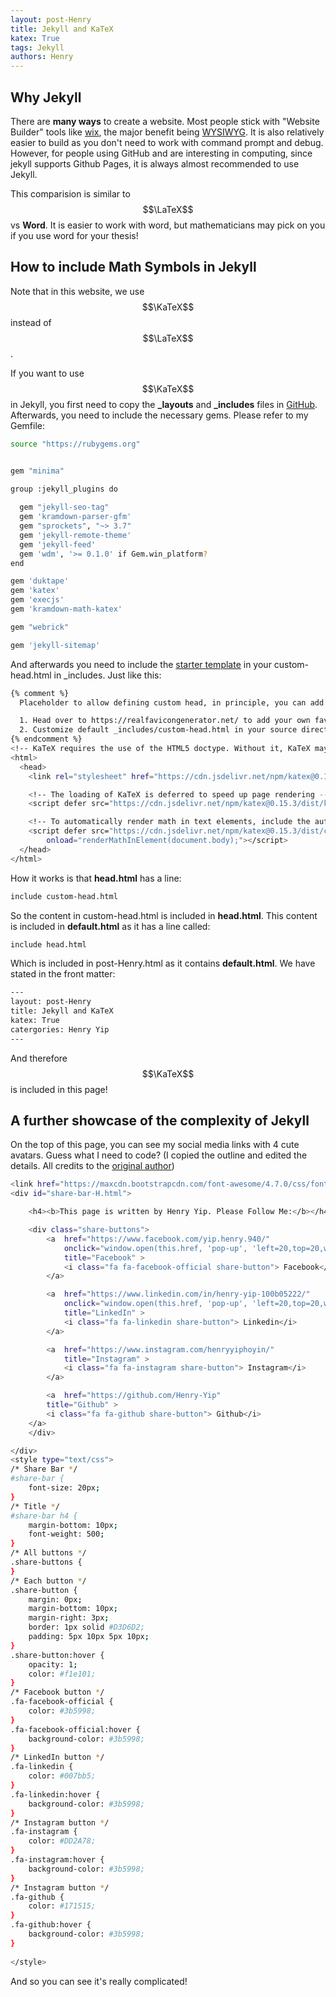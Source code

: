 ```yaml
---
layout: post-Henry
title: Jekyll and KaTeX
katex: True
tags: Jekyll
authors: Henry
---
```

## Why Jekyll
There are **many ways** to create a website. Most people stick with "Website Builder" tools like [wix](https://www.wix.com/), the major benefit being [WYSIWYG](https://en.wikipedia.org/wiki/WYSIWYG). It is also relatively easier to build as you don't need to work with command prompt and debug. However, for people using GitHub and are interesting in computing, since jekyll supports Github Pages, it is always almost recommended to use Jekyll.

This comparision is similar to $$\LaTeX$$ vs **Word**. It is easier to work with word, but mathematicians may pick on you if you use word for your thesis! 

## How to include Math Symbols in Jekyll
Note that in this website, we use $$\KaTeX$$ instead of $$\LaTeX$$. 

If you want to use $$\KaTeX$$ in Jekyll, you first need to copy the **_layouts** and **_includes** files in [GitHub](https://github.com/jekyll/minima). Afterwards, you need to include the necessary gems. Please refer to my Gemfile:

```bash
source "https://rubygems.org"


gem "minima"

group :jekyll_plugins do
  
  gem "jekyll-seo-tag"
  gem 'kramdown-parser-gfm'
  gem "sprockets", "~> 3.7" 
  gem 'jekyll-remote-theme'
  gem 'jekyll-feed'
  gem 'wdm', '>= 0.1.0' if Gem.win_platform?
end

gem 'duktape'
gem 'katex'
gem 'execjs'
gem 'kramdown-math-katex' 

gem "webrick"

gem 'jekyll-sitemap'
```
And afterwards you need to include the [starter template](https://katex.org/docs/browser.html) in your custom-head.html in _includes. Just like this:
```bash
{% comment %}
  Placeholder to allow defining custom head, in principle, you can add anything here, e.g. favicons:

  1. Head over to https://realfavicongenerator.net/ to add your own favicons.
  2. Customize default _includes/custom-head.html in your source directory and insert the given code snippet.
{% endcomment %}
<!-- KaTeX requires the use of the HTML5 doctype. Without it, KaTeX may not render properly -->
<html>
  <head>
    <link rel="stylesheet" href="https://cdn.jsdelivr.net/npm/katex@0.15.3/dist/katex.min.css" integrity="sha384-KiWOvVjnN8qwAZbuQyWDIbfCLFhLXNETzBQjA/92pIowpC0d2O3nppDGQVgwd2nB" crossorigin="anonymous">

    <!-- The loading of KaTeX is deferred to speed up page rendering -->
    <script defer src="https://cdn.jsdelivr.net/npm/katex@0.15.3/dist/katex.min.js" integrity="sha384-0fdwu/T/EQMsQlrHCCHoH10pkPLlKA1jL5dFyUOvB3lfeT2540/2g6YgSi2BL14p" crossorigin="anonymous"></script>

    <!-- To automatically render math in text elements, include the auto-render extension: -->
    <script defer src="https://cdn.jsdelivr.net/npm/katex@0.15.3/dist/contrib/auto-render.min.js" integrity="sha384-+XBljXPPiv+OzfbB3cVmLHf4hdUFHlWNZN5spNQ7rmHTXpd7WvJum6fIACpNNfIR" crossorigin="anonymous"
        onload="renderMathInElement(document.body);"></script>
  </head>
</html>
```

How it works is that **head.html** has a line:
```bash 
include custom-head.html
```

So the content in custom-head.html is included in **head.html**. This content is included in **default.html** as it has a line called:

```bash
include head.html 
```
Which is included in post-Henry.html as it contains **default.html**. We have stated in the front matter:

```bash
---
layout: post-Henry
title: Jekyll and KaTeX
katex: True
catergories: Henry Yip
---
```
And therefore $$\KaTeX$$ is included in this page!


## A further showcase of the complexity of Jekyll
On the top of this page, you can see my social media links with 4 cute avatars. Guess what I need to code? (I copied the outline and edited the details. All credits to the [original author](https://ranvir.xyz/blog/why-and-how-to-add-social-sharing-buttons-on-your-jekyll-blog-using-github-pages/#free-advertising-for-your-jekyll-blog-using-social-share-buttons))
```bash
<link href="https://maxcdn.bootstrapcdn.com/font-awesome/4.7.0/css/font-awesome.min.css" rel="stylesheet">
<div id="share-bar-H.html">

    <h4><b>This page is written by Henry Yip. Please Follow Me:</b></h4>

    <div class="share-buttons">
        <a  href="https://www.facebook.com/yip.henry.940/"
            onclick="window.open(this.href, 'pop-up', 'left=20,top=20,width=500,height=500,toolbar=1,resizable=0'); return false;"
            title="Facebook" >
            <i class="fa fa-facebook-official share-button"> Facebook</i>
        </a>

        <a  href="https://www.linkedin.com/in/henry-yip-100b05222/"
            onclick="window.open(this.href, 'pop-up', 'left=20,top=20,width=500,height=500,toolbar=1,resizable=0'); return false;"
            title="LinkedIn" >
            <i class="fa fa-linkedin share-button"> Linkedin</i>
        </a>

        <a  href="https://www.instagram.com/henryyiphoyin/"
            title="Instagram" >
            <i class="fa fa-instagram share-button"> Instagram</i>
        </a>

        <a  href="https://github.com/Henry-Yip"
        title="Github" >
        <i class="fa fa-github share-button"> Github</i>
    </a>
    </div>

</div>
<style type="text/css">
/* Share Bar */
#share-bar {
    font-size: 20px;
}
/* Title */
#share-bar h4 {
    margin-bottom: 10px;
    font-weight: 500;
}
/* All buttons */
.share-buttons {
}
/* Each button */
.share-button {
    margin: 0px;
    margin-bottom: 10px;
    margin-right: 3px;
    border: 1px solid #D3D6D2;
    padding: 5px 10px 5px 10px;
}
.share-button:hover {
    opacity: 1;
    color: #f1e101;
}
/* Facebook button */
.fa-facebook-official {
    color: #3b5998;
}
.fa-facebook-official:hover {
    background-color: #3b5998;
}
/* LinkedIn button */
.fa-linkedin {
    color: #007bb5;
}
.fa-linkedin:hover {
    background-color: #3b5998;
}
/* Instagram button */
.fa-instagram {
    color: #DD2A78;
}
.fa-instagram:hover {
    background-color: #3b5998;
}
/* Instagram button */
.fa-github {
    color: #171515;
}
.fa-github:hover {
    background-color: #3b5998;
}
    
</style>
```
And so you can see it's really complicated!
